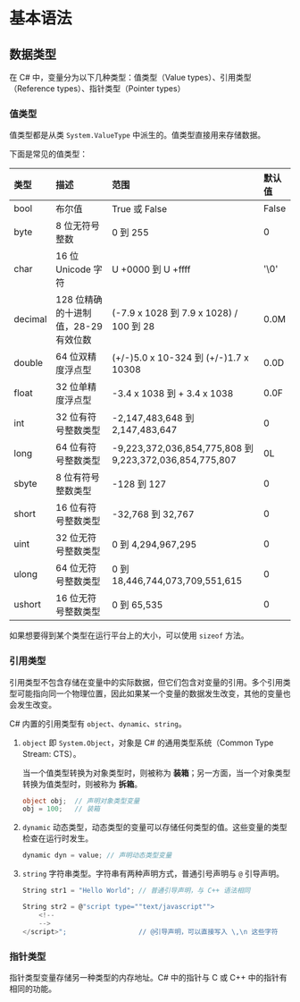 # 基本语法

## 数据类型

在 C# 中，变量分为以下几种类型：值类型（Value types）、引用类型（Reference types）、指针类型（Pointer types）

### 值类型

值类型都是从类 `System.ValueType` 中派生的。值类型直接用来存储数据。

下面是常见的值类型：

| 类型    | 描述                                 | 范围                                                    | 默认值 |
| :------ | :----------------------------------- | :------------------------------------------------------ | :----- |
| bool    | 布尔值                               | True 或 False                                           | False  |
| byte    | 8 位无符号整数                       | 0 到 255                                                | 0      |
| char    | 16 位 Unicode 字符                   | U +0000 到 U +ffff                                      | '\0'   |
| decimal | 128 位精确的十进制值，28-29 有效位数 | (-7.9 x 1028 到 7.9 x 1028) / 100 到 28                 | 0.0M   |
| double  | 64 位双精度浮点型                    | (+/-)5.0 x 10-324 到 (+/-)1.7 x 10308                   | 0.0D   |
| float   | 32 位单精度浮点型                    | -3.4 x 1038 到 + 3.4 x 1038                             | 0.0F   |
| int     | 32 位有符号整数类型                  | -2,147,483,648 到 2,147,483,647                         | 0      |
| long    | 64 位有符号整数类型                  | -9,223,372,036,854,775,808 到 9,223,372,036,854,775,807 | 0L     |
| sbyte   | 8 位有符号整数类型                   | -128 到 127                                             | 0      |
| short   | 16 位有符号整数类型                  | -32,768 到 32,767                                       | 0      |
| uint    | 32 位无符号整数类型                  | 0 到 4,294,967,295                                      | 0      |
| ulong   | 64 位无符号整数类型                  | 0 到 18,446,744,073,709,551,615                         | 0      |
| ushort  | 16 位无符号整数类型                  | 0 到 65,535                                             | 0      |

如果想要得到某个类型在运行平台上的大小，可以使用 `sizeof` 方法。

### 引用类型

引用类型不包含存储在变量中的实际数据，但它们包含对变量的引用。多个引用类型可能指向同一个物理位置，因此如果某一个变量的数据发生改变，其他的变量也会发生改变。

C# 内置的引用类型有 `object`、`dynamic`、`string`。

1. `object` 即 `System.Object`，对象是 C# 的通用类型系统（Common Type Stream: CTS）。

   当一个值类型转换为对象类型时，则被称为 **装箱**；另一方面，当一个对象类型转换为值类型时，则被称为 **拆箱**。

   ```c#
   object obj;	// 声明对象类型变量
   obj = 100;	// 装箱
   ```

2. `dynamic` 动态类型，动态类型的变量可以存储任何类型的值。这些变量的类型检查在运行时发生。

   ```c#
   dynamic dyn = value;	// 声明动态类型变量
   ```

3. `string` 字符串类型。字符串有两种声明方式，普通引号声明与 `@` 引导声明。

   ```c#
   String str1 = "Hello World"; // 普通引导声明，与 C++ 语法相同
   
   String str2 = @"script type=""text/javascript"">
       <!--
       -->
   </script>";					// @引导声明，可以直接写入 \,\n 这些字符
   ```

### 指针类型

指针类型变量存储另一种类型的内存地址。C# 中的指针与 C 或 C++ 中的指针有相同的功能。